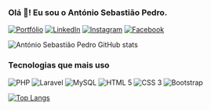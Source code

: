 ### Olá 👋! Eu sou o António Sebastião Pedro.
[![Portfólio](https://img.shields.io/badge/website-000000?style=for-the-badge&logo=About.me&logoColor=white)](https://antoniopedro.vercel.app/) [![LinkedIn](https://img.shields.io/badge/LinkedIn-0077B5?style=for-the-badge&logo=linkedin&logoColor=white)](https://www.linkedin.com/in/ant%C3%B3nio-sebasti%C3%A3o-pedro-37924922b/) [![Instagram](https://img.shields.io/badge/Instagram-E4405F?style=for-the-badge&logo=instagram&logoColor=white)](https://www.instagram.com/antoniosebastiaopedro19/) [![Facebook](https://img.shields.io/badge/Facebook-1877F2?style=for-the-badge&logo=facebook&logoColor=white)](https://web.facebook.com/antoniosebastiaopedro19)

![António Sebastião Pedro GitHub stats](https://github-readme-stats.vercel.app/api?username=AntonioSebastiaoPedro&show_icons=true&theme=transparent)

### Tecnologias que mais uso
<div style="display: inline-block">
    <img alt="PHP" src="https://img.shields.io/badge/PHP-777BB4?style=for-the-badge&logo=php&logoColor=white" />
    <img alt="Laravel" src="https://img.shields.io/badge/Laravel-FF2D20?style=for-the-badge&logo=laravel&logoColor=white" />
    <img alt="MySQL" src="https://img.shields.io/badge/MySQL-00000F?style=for-the-badge&logo=mysql&logoColor=white" />
    <img alt="HTML 5" src="https://img.shields.io/badge/HTML-239120?style=for-the-badge&logo=html5&logoColor=white" />
    <img alt="CSS 3" src="https://img.shields.io/badge/CSS3-1572B6?style=for-the-badge&logo=css3&logoColor=white" />
    <img alt="Bootstrap" src="https://img.shields.io/badge/Bootstrap-563D7C?style=for-the-badge&logo=bootstrap&logoColor=white" />
</div><br/>

[![Top Langs](https://github-readme-stats.vercel.app/api/top-langs/?username=AntonioSebastiaoPedro&layout=donut-vertical)](https://github.com/AntonioSebastiaoPedro/github-readme-stats)

